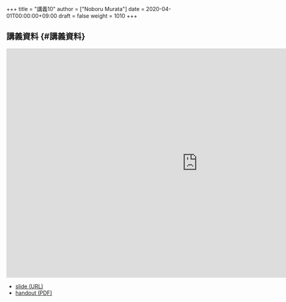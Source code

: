 +++
title = "講義10"
author = ["Noboru Murata"]
date = 2020-04-01T00:00:00+09:00
draft = false
weight = 1010
+++

## 講義資料 {#講義資料}

<iframe src="https://noboru-murata.github.io/probability-statistics/slides/slide10.html"
	width="1000" height="600" frameborder="0"
	allowfullscreen="allowfullscreen"
	allow="geolocation *; microphone *; camera *; midi *; encrypted-media *">
</iframe>

-   [slide (URL)](https://noboru-murata.github.io/probability-statistics/slides/slide10.html)
-   [handout (PDF)](https://noboru-murata.github.io/probability-statistics/pdfs/slide10.pdf)